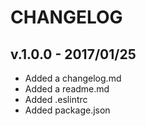 # CHANGELOG

## v.1.0.0 - 2017/01/25
- Added a changelog.md
- Added a readme.md
- Added .eslintrc
- Added package.json
